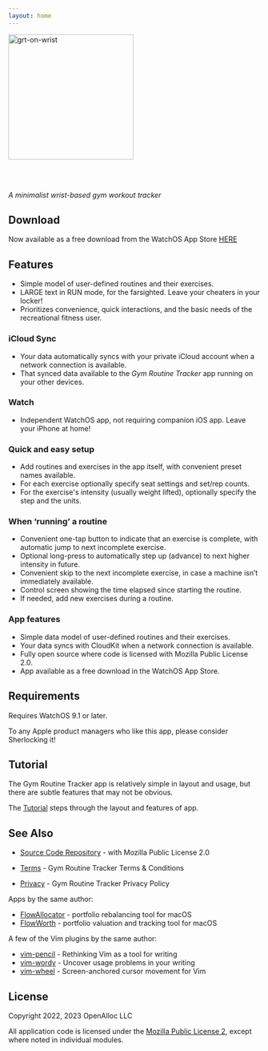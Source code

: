 ```yaml
---
layout: home
---
```


<div style="width: 250px; height: 298px;">
<img src="/assets/images/grt-on-wrist.png" alt="grt-on-wrist" style="width: inherit" />
</div>

_A minimalist wrist-based gym workout tracker_

## Download

Now available as a free download from the WatchOS App Store [HERE](https://apps.apple.com/us/app/gym-routine-tracker/id6444747204)

## Features

- Simple model of user-defined routines and their exercises.
- LARGE text in RUN mode, for the farsighted. Leave your cheaters in your locker!
- Prioritizes convenience, quick interactions, and the basic needs of the recreational fitness user.

### iCloud Sync

- Your data automatically syncs with your private iCloud account when a network connection is available.
- That synced data available to the _Gym Routine Tracker_ app running on your other devices.

### Watch

- Independent WatchOS app, not requiring companion iOS app. Leave your iPhone at home!

### Quick and easy setup

- Add routines and exercises in the app itself, with convenient preset names available.
- For each exercise optionally specify seat settings and set/rep counts. 
- For the exercise's intensity (usually weight lifted), optionally specify the step and the units.

### When ‘running’ a routine

- Convenient one-tap button to indicate that an exercise is complete, with automatic jump to next incomplete exercise.
- Optional long-press to automatically step up (advance) to next higher intensity in future.
- Convenient skip to the next incomplete exercise, in case a machine isn’t immediately available.
- Control screen showing the time elapsed since starting the routine.
- If needed, add new exercises during a routine.

### App features 

- Simple data model of user-defined routines and their exercises.
- Your data syncs with CloudKit when a network connection is available.
- Fully open source where code is licensed with Mozilla Public License 2.0.
- App available as a free download in the WatchOS App Store. 

## Requirements

Requires WatchOS 9.1 or later.

To any Apple product managers who like this app, please consider Sherlocking it!

## Tutorial

The Gym Routine Tracker app is relatively simple in layout and usage, but there are subtle features that may not be obvious.

The [Tutorial](/tutorial/) steps through the layout and features of app.

## See Also

* [Source Code Repository](https://github.com/gym-routine-tracker/Gym-Routine-Tracker-Watch-App) - with Mozilla Public License 2.0

* [Terms](/terms/) - Gym Routine Tracker Terms & Conditions
* [Privacy](/privacy/) - Gym Routine Tracker Privacy Policy

Apps by the same author:

* [FlowAllocator](https://openalloc.github.io/FlowAllocator/index.html) - portfolio rebalancing tool for macOS
* [FlowWorth](https://openalloc.github.io/FlowWorth/index.html) - portfolio valuation and tracking tool for macOS

A few of the Vim plugins by the same author:

* [vim-pencil](https://github.com/preservim/vim-pencil) - Rethinking Vim as a tool for writing
* [vim-wordy](https://github.com/preservim/vim-wordy) - Uncover usage problems in your writing
* [vim-wheel](https://github.com/preservim/vim-wheel) - Screen-anchored cursor movement for Vim

## License

Copyright 2022, 2023 OpenAlloc LLC

All application code is licensed under the [Mozilla Public License 2](https://www.mozilla.org/en-US/MPL/2.0/), except where noted in individual modules.

